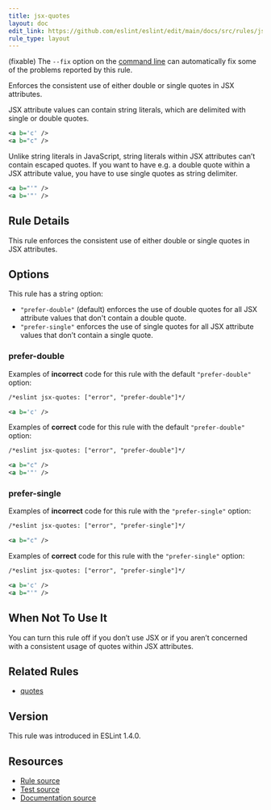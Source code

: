 ```yaml
---
title: jsx-quotes
layout: doc
edit_link: https://github.com/eslint/eslint/edit/main/docs/src/rules/jsx-quotes.md
rule_type: layout
---
```




(fixable) The `--fix` option on the [command line](../user-guide/command-line-interface#fixing-problems) can automatically fix some of the problems reported by this rule.

Enforces the consistent use of either double or single quotes in JSX attributes.

JSX attribute values can contain string literals, which are delimited with single or double quotes.

```xml
<a b='c' />
<a b="c" />
```

Unlike string literals in JavaScript, string literals within JSX attributes can’t contain escaped quotes.
If you want to have e.g. a double quote within a JSX attribute value, you have to use single quotes as string delimiter.

```xml
<a b="'" />
<a b='"' />
```

## Rule Details

This rule enforces the consistent use of either double or single quotes in JSX attributes.

## Options

This rule has a string option:

* `"prefer-double"` (default) enforces the use of double quotes for all JSX attribute values that don't contain a double quote.
* `"prefer-single"` enforces the use of single quotes for all JSX attribute values that don’t contain a single quote.

### prefer-double

Examples of **incorrect** code for this rule with the default `"prefer-double"` option:

```xml
/*eslint jsx-quotes: ["error", "prefer-double"]*/

<a b='c' />
```

Examples of **correct** code for this rule with the default `"prefer-double"` option:

```xml
/*eslint jsx-quotes: ["error", "prefer-double"]*/

<a b="c" />
<a b='"' />
```

### prefer-single

Examples of **incorrect** code for this rule with the `"prefer-single"` option:

```xml
/*eslint jsx-quotes: ["error", "prefer-single"]*/

<a b="c" />
```

Examples of **correct** code for this rule with the `"prefer-single"` option:

```xml
/*eslint jsx-quotes: ["error", "prefer-single"]*/

<a b='c' />
<a b="'" />
```

## When Not To Use It

You can turn this rule off if you don’t use JSX or if you aren’t concerned with a consistent usage of quotes within JSX attributes.

## Related Rules

* [quotes](quotes)

## Version

This rule was introduced in ESLint 1.4.0.

## Resources

* [Rule source](https://github.com/eslint/eslint/tree/HEAD/lib/rules/jsx-quotes.js)
* [Test source](https://github.com/eslint/eslint/tree/HEAD/tests/lib/rules/jsx-quotes.js)
* [Documentation source](https://github.com/eslint/eslint/tree/HEAD/docs/src/rules/jsx-quotes.md)
